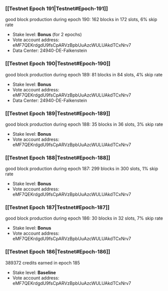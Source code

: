 ### [[Testnet Epoch 191|Testnet#Epoch-191]]
good block production during epoch 190: 162 blocks in 172 slots, 6% skip rate
* Stake level: **Bonus** (for 2 epochs)
* Vote account address: eMF7QEKrdgdU9fsCpARVzBpbUuAzcWULUAkdTCxNrv7
* Data Center: 24940-DE-Falkenstein
### [[Testnet Epoch 190|Testnet#Epoch-190]]
good block production during epoch 189: 81 blocks in 84 slots, 4% skip rate
* Stake level: **Bonus**
* Vote account address: eMF7QEKrdgdU9fsCpARVzBpbUuAzcWULUAkdTCxNrv7
* Data Center: 24940-DE-Falkenstein
### [[Testnet Epoch 189|Testnet#Epoch-189]]
good block production during epoch 188: 35 blocks in 36 slots, 3% skip rate
* Stake level: **Bonus**
* Vote account address: eMF7QEKrdgdU9fsCpARVzBpbUuAzcWULUAkdTCxNrv7
### [[Testnet Epoch 188|Testnet#Epoch-188]]
good block production during epoch 187: 299 blocks in 300 slots, 1% skip rate
* Stake level: **Bonus**
* Vote account address: eMF7QEKrdgdU9fsCpARVzBpbUuAzcWULUAkdTCxNrv7
### [[Testnet Epoch 187|Testnet#Epoch-187]]
good block production during epoch 186: 30 blocks in 32 slots, 7% skip rate
* Stake level: **Bonus**
* Vote account address: eMF7QEKrdgdU9fsCpARVzBpbUuAzcWULUAkdTCxNrv7
### [[Testnet Epoch 186|Testnet#Epoch-186]]
389372 credits earned in epoch 185
* Stake level: **Baseline**
* Vote account address: eMF7QEKrdgdU9fsCpARVzBpbUuAzcWULUAkdTCxNrv7